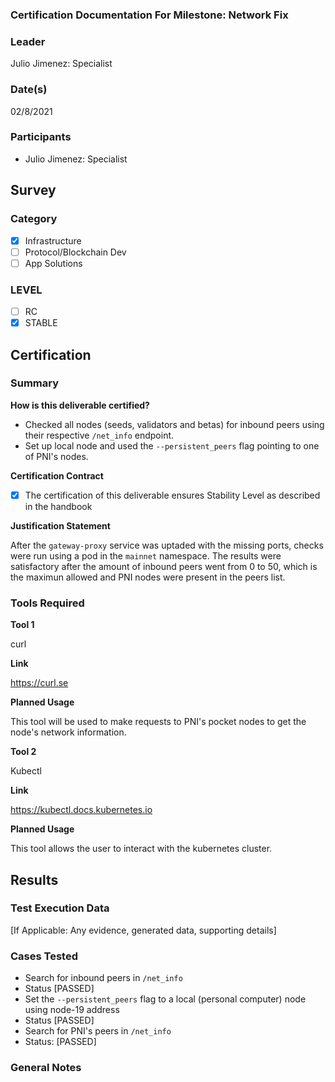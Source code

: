 ### Certification Documentation For Milestone: Network Fix  
### Leader  
Julio Jimenez: Specialist 
### Date(s)  
02/8/2021  
### Participants
- Julio Jimenez: Specialist 
## Survey
### Category
- [X] Infrastructure  
- [ ] Protocol/Blockchain Dev  
- [ ] App Solutions  

### LEVEL
- [ ] RC
- [X] STABLE

## Certification
### Summary
**How is this deliverable certified?**

- Checked all nodes (seeds, validators and betas) for inbound peers using their respective `/net_info` endpoint.
- Set up local node and used the `--persistent_peers` flag pointing to one of PNI's nodes.

**Certification Contract**

- [X] The certification of this deliverable ensures Stability Level as described in the handbook

**Justification Statement**

After the `gateway-proxy` service was uptaded with the missing ports, checks were run using a pod in the `mainnet` namespace. The results were satisfactory after the amount of inbound peers went from 0 to 50, which is the maximun allowed and PNI nodes were present in the peers list.

### Tools Required
**Tool 1**

curl

**Link**

https://curl.se

**Planned Usage**

This tool will be used to make requests to PNI's pocket nodes to get the node's network information.

**Tool 2**

Kubectl

**Link**

https://kubectl.docs.kubernetes.io

**Planned Usage**

This tool allows the user to interact with the kubernetes cluster.

## Results
### Test Execution Data
[If Applicable: Any evidence, generated data, supporting details]
### Cases Tested
- Search for inbound peers in `/net_info`
 - Status [PASSED]
- Set the `--persistent_peers` flag to a local (personal computer) node using node-19 address
 - Status [PASSED]
- Search for PNI's peers in `/net_info`
 - Status: [PASSED]
### General Notes  

